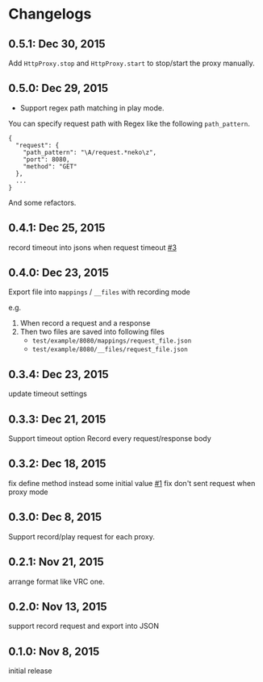 # Changelogs

## 0.5.1: Dec 30, 2015
Add `HttpProxy.stop` and `HttpProxy.start` to stop/start the proxy manually.

## 0.5.0: Dec 29, 2015
- Support regex path matching in play mode.

You can specify request path with Regex like the following `path_pattern`.

```
{
  "request": {
    "path_pattern": "\A/request.*neko\z",
    "port": 8080,
    "method": "GET"
  },
  ...
}
```

And some refactors.

## 0.4.1: Dec 25, 2015
record timeout into jsons when request timeout [#3](https://github.com/KazuCocoa/http_proxy/issues/3)

## 0.4.0: Dec 23, 2015
Export file into `mappings` / `__files` with recording mode

e.g.

1. When record a request and a response
2. Then two files are saved into following files
    - `test/example/8080/mappings/request_file.json`
    - `test/example/8080/__files/request_file.json`

## 0.3.4: Dec 23, 2015
update timeout settings

## 0.3.3: Dec 21, 2015
Support timeout option
Record every request/response body

## 0.3.2: Dec 18, 2015
fix define method instead some initial value [#1](https://github.com/KazuCocoa/http_proxy/issues/1)
fix don't sent request when proxy mode

## 0.3.0: Dec 8, 2015
Support record/play request for each proxy.

## 0.2.1: Nov 21, 2015
arrange format like VRC one.

## 0.2.0: Nov 13, 2015
support record request and export into JSON

## 0.1.0: Nov 8, 2015
initial release
